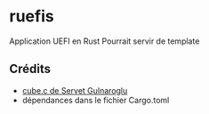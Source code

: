 # ruefis
Application UEFI en Rust
Pourrait servir de template

## Crédits
 - [cube.c de Servet Gulnaroglu](https://github.com/servetgulnaroglu/cube.c)
 - dépendances dans le fichier Cargo.toml
